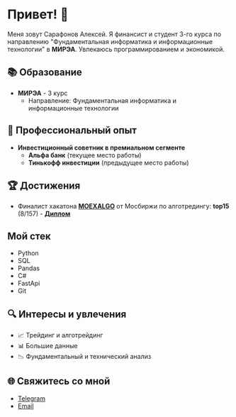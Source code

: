 # Привет! 👋

Меня зовут Сарафонов Алексей. Я финансист и студент 3-го курса по направлению "Фундаментальная информатика и информационные технологии" в **МИРЭА**. Увлекаюсь программированием и экономикой. 

## 📚 Образование

- **МИРЭА** - 3 курс
  - Направление: Фундаментальная информатика и информационные технологии

## 💼 Профессиональный опыт

- **Инвестиционный советник в премиальном сегменте**
  - **Альфа банк** (текущее место работы)
  - **Тинькофф инвестиции** (предыдущее место работы)

## 🏆 Достижения

- Финалист хакатона **[MOEXALGO](https://github.com/oganalytics/MOEX-ALGO)** от Мосбиржи по алготредингу: **top15** (8/157) - **[Диплом](https://drive.google.com/file/d/153_vE3F4-4ph8utzRLz1YoNy0-PvBtuN/view?usp=sharing)**


## Мой стек
* Python
* SQL
* Pandas
* C#
* FastApi
* Git

## 🔍 Интересы и увлечения

- 📈 Трейдинг и алготрейдинг
- 📊 Большие данные
- 📉 Фундаментальный и технический анализ

## 🌐 Свяжитесь со мной

- [Telegram](https://t.me/okshitman)
- [Email](lokkicarol@gmail.com)

